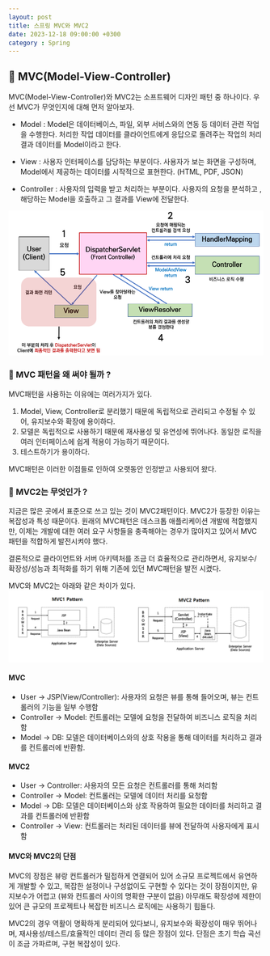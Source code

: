 ```yaml
---
layout: post
title: 스프링 MVC와 MVC2
date: 2023-12-18 09:00:00 +0300
category : Spring
---
```


## 🥕 MVC(Model-View-Controller)

MVC(Model-View-Controller)와 MVC2는 소프트웨어 디자인 패턴 중 하나이다. 우선 MVC가 무엇인지에 대해 먼저 알아보자.

* Model : Model은 데이터베이스, 파일, 외부 서비스와의 연동 등 데이터 관련 작업을 수행한다. 처리한 작업 데이터를 클라이언트에게 응답으로 돌려주는 작업의 처리 결과 데이터를 Model이라고 한다. 

* View : 사용자 인터페이스를 담당하는 부분이다. 사용자가 보는 화면을 구성하며, Model에서 제공하는 데이터를 시작적으로 표현한다. (HTML, PDF, JSON)

* Controller : 사용자의 입력을 받고 처리하는 부분이다. 사용자의 요청을 분석하고 , 해당하는 Model을 호출하고 그 결과를 View에 전달한다. 

![MVC-Process](/public/img/MVC-Process.png)


### 🔎 MVC 패턴을 왜 써야 될까 ?

MVC패턴을 사용하는 이유에는 여러가지가 있다. 

1. Model, View, Controller로 분리했기 때문에 독립적으로 관리되고 수정될 수 있어, 유지보수와 확장에 용이하다.
2. 모델은 독립적으로 사용하기 때문에 재사용성 및 유연성에 뛰어나다. 동일한 로직을 여러 인터페이스에 쉽게 적용이 가능하기 때문이다.
3. 테스트하기가 용이하다. 

MVC패턴은 이러한 이점들로 인하여 오랫동안 인정받고 사용되어 왔다. 

### 🤔 MVC2는 무엇인가 ? 

지금은 많은 곳에서 표준으로 쓰고 있는 것이 MVC2패턴이다.
MVC2가 등장한 이유는 복잡성과 특성 때문이다. 원래의 MVC패턴은 데스크톱 애플리케이션 개발에 적합했지만, 이제는 개발에 대한 여러 요구 사항들을 충족해야는 경우가 많아지고 있어서 MVC패턴을 적합하게 발전시켜야 했다.

결론적으로 클라이언트와 서버 아키텍처를 조금 더 효율적으로 관리하면서, 유지보수/확장성/성능과 최적화를 하기 위해 기존에 있던 MVC패턴을 발전 시켰다.

MVC와 MVC2는 아래와 같은 차이가 있다.
![MVC1](/public/img/mvc1.png)  

#### MVC 
* User -> JSP(View/Controller): 사용자의 요청은 뷰를 통해 들어오며, 뷰는 컨트롤러의 기능을 일부 수행함
* Controller -> Model: 컨트롤러는 모델에 요청을 전달하여 비즈니스 로직을 처리함
* Model -> DB: 모델은 데이터베이스와의 상호 작용을 통해 데이터를 처리하고 결과를 컨트롤러에 반환함.

#### MVC2 
* User -> Controller: 사용자의 모든 요청은 컨트롤러를 통해 처리함
* Controller -> Model: 컨트롤러는 모델에 데이터 처리를 요청함
* Model -> DB: 모델은 데이터베이스와 상호 작용하여 필요한 데이터를 처리하고 결과를 컨트롤러에 반환함
* Controller -> View: 컨트롤러는 처리된 데이터를 뷰에 전달하여 사용자에게 표시함

#### MVC와 MVC2의 단점 
MVC의 장점은 뷰랑 컨트롤러가 밀접하게 연결되어 있어 소규모 프로젝트에서 유연하게 개발할 수 있고, 복잡한 설정이나 구성없이도 구현할 수 있다는 것이 장점이지만, 유지보수가 어렵고 (뷰와 컨트롤러 사이의 명확한 구분이 없음) 아무래도 확장성에 제한이 있어 큰 규모의 프로젝트나 복잡한 비즈니스 로직에는 사용하기 힘들다.  


MVC2의 경우 역활이 명확하게 분리되어 있다보니, 유지보수와 확장성이 매우 뛰어나며, 재사용성/테스트/효율적인 데이터 관리 등 많은 장점이 있다. 단점은 초기 학습 곡선이 조금 가파르며, 구현 복잡성이 있다.


